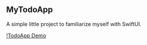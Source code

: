 ## MyTodoApp

A simple little project to familiarize myself with SwiftUI.

[!TodoApp Demo](https://github.com/GeorgeSuarez/MyTodoApp/blob/main/Screenshots/TodoDemo.png)
